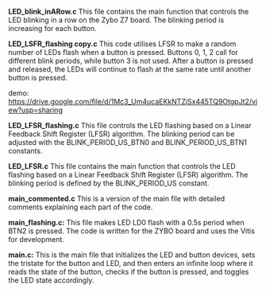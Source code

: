 **LED_blink_inARow.c** 
This file contains the main function that controls the LED blinking in a row on the Zybo Z7 board. The blinking period is increasing for each button. 

**LED_LSFR_flashing copy.c** 
This code utilises LFSR to make a random number of LEDs flash when a button is pressed.
Buttons 0, 1, 2 call for different blink periods, while button 3 is not used.
After a button is pressed and released, the LEDs will continue to flash at the same rate until another button is pressed.

demo: https://drive.google.com/file/d/1Mc3_Um4ucaEKkNTZjSx445TQ9OtgpJt2/view?usp=sharing

**LED_LFSR_flashing.c** 
This file controls the LED flashing based on a Linear Feedback Shift Register (LFSR) algorithm. The blinking period can be adjusted with the BLINK_PERIOD_US_BTN0 and BLINK_PERIOD_US_BTN1 constants.

**LED_LFSR.c**
This file contains the main function that controls the LED flashing based on a Linear Feedback Shift Register (LFSR) algorithm. The blinking period is defined by the BLINK_PERIOD_US constant.

**main_commented.c**
This is a version of the main file with detailed comments explaining each part of the code.

**main_flashing.c:**
This file makes LED LD0 flash with a 0.5s period when BTN2 is pressed. The code is written for the ZYBO board and uses the Vitis for development.

**main.c:**
This is the main file that initializes the LED and button devices, sets the tristate for the button and LED, and then enters an infinite loop where it reads the state of the button, checks if the button is pressed, and toggles the LED state accordingly.
